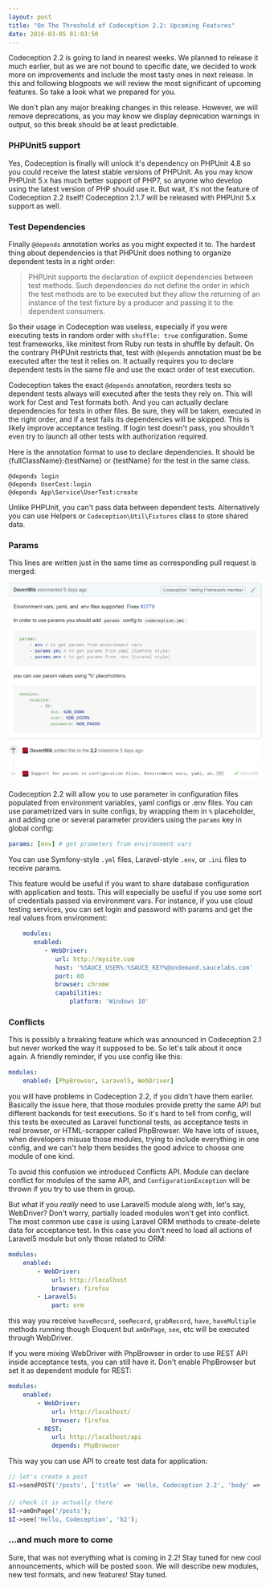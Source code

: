 ```yaml
---
layout: post
title: "On The Threshold of Codeception 2.2: Upcoming Features"
date: 2016-03-05 01:03:50
---
```


Codeception 2.2 is going to land in nearest weeks. We planned to release it much earlier, but as we are not bound to specific date, we decided to work more on improvements and include the most tasty ones in next release. In this and following blogposts we will review the most significant of upcoming features. So take a look what we prepared for you.

We don't plan any major breaking changes in this release. However, we will remove deprecations, as you may know we display deprecation warnings in output, so this break should be at least predictable.

### PHPUnit5 support

Yes, Codeception is finally will unlock it's dependency on PHPUnit 4.8 so you could receive the latest stable versions of PHPUnit. As you may know PHPUnit 5.x has much better support of PHP7, so anyone who develop using the latest version of PHP should use it. But wait, it's not the feature of Codeception 2.2 itself! Codeception 2.1.7 will be released with PHPUnit 5.x support as well.

### Test Dependencies

Finally `@depends` annotation works as you might expected it to. The hardest thing about dependencies is that PHPUnit does nothing to organize dependent tests in a right order:

> PHPUnit supports the declaration of explicit dependencies between test methods. Such dependencies do not define the order in which the test methods are to be executed but they allow the returning of an instance of the test fixture by a producer and passing it to the dependent consumers.

So their usage in Codeception was useless, especially if you were executing tests in random order with `shuffle: true` configuration. Some test frameworks, like minitest from Ruby run tests in shuffle by default. On the contrary PHPUnit restricts that, test with `@depends` annotation must be be executed after the test it relies on. It actually requires you to declare dependent tests in the same file and use the exact order of test execution.

Codeception takes the exact `@depends` annotation, reorders tests so dependent tests always will executed after the tests they rely on. This will work for Cest and Test formats both. And you can actually declare dependencies for tests in other files. Be sure, they will be taken, executed in the right order, and if a test fails its dependencies will be skipped. This is likely improve acceptance testing. If login test doesn't pass, you shouldn't even try to launch all other tests with authorization required.

Here is the annotation format to use to declare dependencies. It should be {fullClassName}:{testName} or {testName} for the test in the same class.

```
@depends login
@depends UserCest:login
@depends App\Service\UserTest:create
```

Unlike PHPUnit, you can't pass data between dependent tests. Alternatively you can use Helpers or `Codeception\Util\Fixtures` class to store shared data.

### Params

This lines are written just in the same time as corresponding pull request is merged:

![](/images/params_screenshot.png)

Codeception 2.2 will allow you to use parameter in configuration files populated from environment variables, yaml configs or .env files. You can use parametrized vars in suite configs, by wrapping them in `%` placeholder, and adding one or several parameter providers using the `params` key in global config:

```yaml
params: [env] # get prameters from environment vars
```

You can use Symfony-style `.yml` files, Laravel-style `.env`, or `.ini` files to receive params.

This feature would be useful if you want to share database configuration with application and tests. This will especially be useful if you use some sort of credentials passed via environment vars. For instance, if you use cloud testing services, you can set login and password with params and get the real values from environment:

```yaml
    modules:
       enabled:
          - WebDriver:
             url: http://mysite.com
             host: '%SAUCE_USER%:%SAUCE_KEY%@ondemand.saucelabs.com'
             port: 80
             browser: chrome
             capabilities:
                 platform: 'Windows 10'
```

### Conflicts

This is possibly a breaking feature which was announced in Codeception 2.1 but never worked the way it supposed to be. So let's talk about it once again. A friendly reminder, if you use config like this:

```yaml
modules:
    enabled: [PhpBrowser, Laravel5, WebDriver]
```

you will have problems in Codeception 2.2, if you didn't have them earlier. Basically the issue here, that those modules provide pretty the same API but different backends for test executions. So it's hard to tell from config, will this tests be executed as Laravel functional tests, as acceptance tests in real browser, or HTML-scrapper called PhpBrowser. We have lots of issues, when developers misuse those modules, trying to include everything in one config, and we can't help them besides the good advice to choose one module of one kind.

To avoid this confusion we introduced Conflicts API. Module can declare conflict for modules of the same API, and `ConfigurationException` will be thrown if you try to use them in group.

But what if you *really* need to use Laravel5 module along with, let's say, WebDriver? Don't worry, partially loaded modules won't get into conflict. The most common use case is using Laravel ORM methods to create-delete data for acceptance test. In this case you don't need to load all actions of Laravel5 module but only those related to ORM: 

```yaml
modules:
    enabled:
        - WebDriver:
            url: http://localhost
            browser: firefox
        - Laravel5:
            part: orm
```

this way you receive `haveRecord`, `seeRecord`, `grabRecord`, `have`, `haveMultiple` methods running though Eloquent but `amOnPage`, `see`, etc will be executed through WebDriver.

If you were mixing WebDriver with PhpBrowser in order to use REST API inside acceptance tests, you can still have it. Don't enable PhpBrowser but set it as dependent module for REST:

```yaml
modules:
    enabled:
        - WebDriver:
            url: http://localhost/
            browser: firefox
        - REST:
            url: http://localhost/api
            depends: PhpBrowser
```

This way you can use API to create test data for application:

```php
// let's create a post
$I->sendPOST('/posts', ['title' => 'Hello, Codeception 2.2', 'body' => 'Almost here']);

// check it is actually there
$I->amOnPage('/posts');
$I->see('Hello, Codeception', 'h2');
```

### ...and much more to come

Sure, that was not everything what is coming in 2.2! Stay tuned for new cool announcements, which will be posted soon. We will describe new modules, new test formats, and new features! Stay tuned.